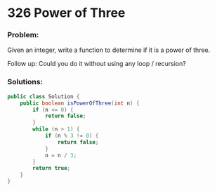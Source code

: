 # 326 Power of Three

### Problem:

Given an integer, write a function to determine if it is a power of three.

Follow up:
Could you do it without using any loop / recursion?

### Solutions:

```java
public class Solution {
    public boolean isPowerOfThree(int n) {
        if (n <= 0) {
            return false;
        }
        while (n > 1) {
            if (n % 3 != 0) {
                return false;
            }
            n = n / 3;
        }
        return true;
    }
}
```


